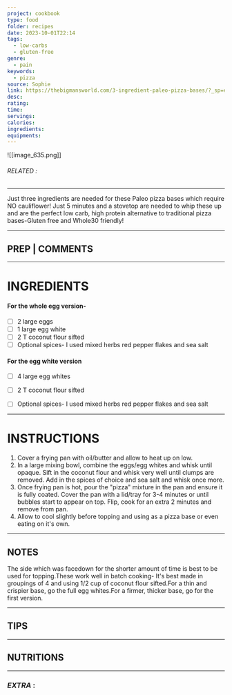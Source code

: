 ```yaml
---
project: cookbook
type: food
folder: recipes
date: 2023-10-01T22:14
tags:
  - low-carbs
  - gluten-free
genre:
  - pain
keywords:
  - pizza
source: Sophie
link: https://thebigmansworld.com/3-ingredient-paleo-pizza-bases/?_sp=e04cfdb7-a92d-42f6-8d11-a74fb09ae4fb.1511665068082
desc: 
rating: 
time: 
servings: 
calories: 
ingredients: 
equipments:
---
```


![[image_635.png]]
###### *RELATED* : 
---
Just three ingredients are needed for these Paleo pizza bases which require NO cauliflower! Just 5 minutes and a stovetop are needed to whip these up and are the perfect low carb, high protein alternative to traditional pizza bases-Gluten free and Whole30 friendly!

---
## PREP | COMMENTS



---
# INGREDIENTS

#### For the whole egg version-

- [ ] 2 large eggs
- [ ] 1 large egg white
- [ ] 2 T coconut flour sifted
- [ ] Optional spices- I used mixed herbs red pepper flakes and sea salt

#### For the egg white version

- [ ] 4 large egg whites
- [ ] 2 T coconut flour sifted
- [ ] Optional spices- I used mixed herbs red pepper flakes and sea salt


---
# INSTRUCTIONS

1. Cover a frying pan with oil/butter and allow to heat up on low.
2. In a large mixing bowl, combine the eggs/egg whites and whisk until opaque. Sift in the coconut flour and whisk very well until clumps are removed. Add in the spices of choice and sea salt and whisk once more.
3. Once frying pan is hot, pour the "pizza" mixture in the pan and ensure it is fully coated. Cover the pan with a lid/tray for 3-4 minutes or until bubbles start to appear on top. Flip, cook for an extra 2 minutes and remove from pan.
4. Allow to cool slightly before topping and using as a pizza base or even eating on it's own.

---
## NOTES

The side which was facedown for the shorter amount of time is best to be used for topping.These work well in batch cooking- It's best made in groupings of 4 and using 1/2 cup of coconut flour sifted.For a thin and crispier base, go the full egg whites.For a firmer, thicker base, go for the first version.

---
## TIPS



---
## NUTRITIONS



---
### *EXTRA* :



